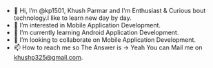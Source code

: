 - 👋 Hi, I’m @kp1501, Khush Parmar and I'm Enthusiast & Curious bout technology.I like to learn new day by day.
- 👀 I’m interested in Mobile Application Development.
- 🌱 I’m currently learning Android Application Development.
- 💞️ I’m looking to collaborate on Mobile Application Development.
- 📫 How to reach me so The Answer is -> Yeah You can Mail me on khushp325@gmail.com.
